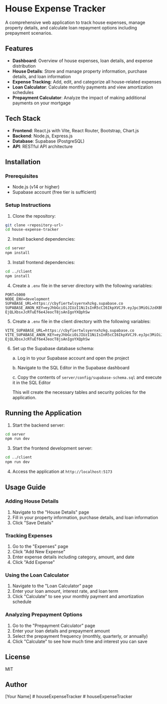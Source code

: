 # House Expense Tracker

A comprehensive web application to track house expenses, manage property details, and calculate loan repayment options including prepayment scenarios.

## Features

- **Dashboard**: Overview of house expenses, loan details, and expense distribution
- **House Details**: Store and manage property information, purchase details, and loan information
- **Expense Tracking**: Add, edit, and categorize all house-related expenses
- **Loan Calculator**: Calculate monthly payments and view amortization schedules
- **Prepayment Calculator**: Analyze the impact of making additional payments on your mortgage

## Tech Stack

- **Frontend**: React.js with Vite, React Router, Bootstrap, Chart.js
- **Backend**: Node.js, Express.js
- **Database**: Supabase (PostgreSQL)
- **API**: RESTful API architecture

## Installation

### Prerequisites

- Node.js (v14 or higher)
- Supabase account (free tier is sufficient)

### Setup Instructions

1. Clone the repository:

```bash
git clone <repository-url>
cd house-expense-tracker
```

2. Install backend dependencies:

```bash
cd server
npm install
```

3. Install frontend dependencies:

```bash
cd ../client
npm install
```

4. Create a `.env` file in the server directory with the following variables:

```
PORT=5000
NODE_ENV=development
SUPABASE_URL=https://cbyfiertwlsyernxhzkg.supabase.co
SUPABASE_ANON_KEY=eyJhbGciOiJIUzI1NiIsInR5cCI6IkpXVCJ9.eyJpc3MiOiJzdXBhYmFzZSIsInJlZiI6ImNieWZpZXJ0d2xzeWVybnhoemtnIiwicm9sZSI6ImFub24iLCJpYXQiOjE3NDYxOTA5NTEsImV4cCI6MjA2MTc2Njk1MX0.y3vw-EjQLXbsxJcRTuEf6e4JeocT8jsAnIgoYXQphSw
```

5. Create a `.env` file in the client directory with the following variables:

```
VITE_SUPABASE_URL=https://cbyfiertwlsyernxhzkg.supabase.co
VITE_SUPABASE_ANON_KEY=eyJhbGciOiJIUzI1NiIsInR5cCI6IkpXVCJ9.eyJpc3MiOiJzdXBhYmFzZSIsInJlZiI6ImNieWZpZXJ0d2xzeWVybnhoemtnIiwicm9sZSI6ImFub24iLCJpYXQiOjE3NDYxOTA5NTEsImV4cCI6MjA2MTc2Njk1MX0.y3vw-EjQLXbsxJcRTuEf6e4JeocT8jsAnIgoYXQphSw
```

6. Set up the Supabase database schema:

   a. Log in to your Supabase account and open the project
   
   b. Navigate to the SQL Editor in the Supabase dashboard
   
   c. Copy the contents of `server/config/supabase-schema.sql` and execute it in the SQL Editor
   
   This will create the necessary tables and security policies for the application.

## Running the Application

1. Start the backend server:

```bash
cd server
npm run dev
```

3. Start the frontend development server:

```bash
cd ../client
npm run dev
```

4. Access the application at `http://localhost:5173`

## Usage Guide

### Adding House Details

1. Navigate to the "House Details" page
2. Fill in your property information, purchase details, and loan information
3. Click "Save Details"

### Tracking Expenses

1. Go to the "Expenses" page
2. Click "Add New Expense"
3. Enter expense details including category, amount, and date
4. Click "Add Expense"

### Using the Loan Calculator

1. Navigate to the "Loan Calculator" page
2. Enter your loan amount, interest rate, and loan term
3. Click "Calculate" to see your monthly payment and amortization schedule

### Analyzing Prepayment Options

1. Go to the "Prepayment Calculator" page
2. Enter your loan details and prepayment amount
3. Select the prepayment frequency (monthly, quarterly, or annually)
4. Click "Calculate" to see how much time and interest you can save

## License

MIT

## Author

[Your Name]
#   h o u s e E x p e n s e T r a c k e r  
 #   h o u s e E x p e n s e T r a c k e r  
 